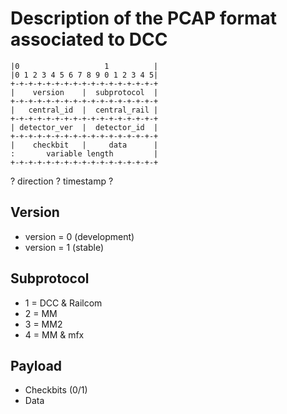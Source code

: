 # Description of the PCAP format associated to DCC

```
|0                   1          |
|0 1 2 3 4 5 6 7 8 9 0 1 2 3 4 5|
+-+-+-+-+-+-+-+-+-+-+-+-+-+-+-+-+
|    version    |  subprotocol  |
+-+-+-+-+-+-+-+-+-+-+-+-+-+-+-+-+
|   central_id  |  central_rail |
+-+-+-+-+-+-+-+-+-+-+-+-+-+-+-+-+
| detector_ver  |  detector_id  |
+-+-+-+-+-+-+-+-+-+-+-+-+-+-+-+-+
|    checkbit   |     data      |
:       variable length         |
+-+-+-+-+-+-+-+-+-+-+-+-+-+-+-+-+
```

? direction ? timestamp ?

## Version
- version = 0 (development)
- version = 1 (stable)

## Subprotocol
- 1 = DCC & Railcom
- 2 = MM
- 3 = MM2
- 4 = MM & mfx

## Payload
- Checkbits (0/1)
- Data
